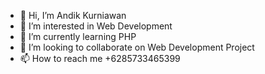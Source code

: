 - 👋 Hi, I’m Andik Kurniawan
- 👀 I’m interested in Web Development
- 🌱 I’m currently learning PHP
- 💞️ I’m looking to collaborate on Web Development Project
- 📫 How to reach me +6285733465399

<!---
andikkurniawan28/andikkurniawan28 is a ✨ special ✨ repository because its `README.md` (this file) appears on your GitHub profile.
You can click the Preview link to take a look at your changes.
--->
